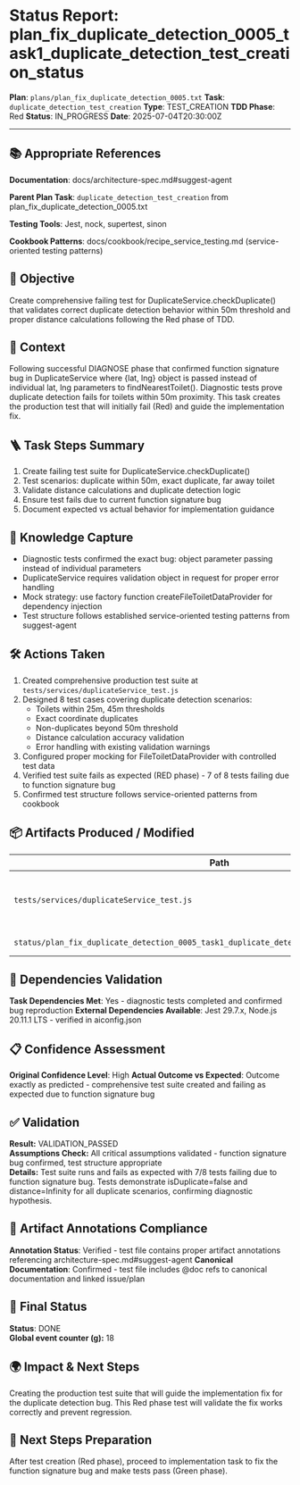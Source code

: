 # Status Report: plan_fix_duplicate_detection_0005_task1_duplicate_detection_test_creation_status

**Plan**: `plans/plan_fix_duplicate_detection_0005.txt`
**Task**: `duplicate_detection_test_creation`
**Type**: TEST_CREATION
**TDD Phase**: Red
**Status**: IN_PROGRESS
**Date**: 2025-07-04T20:30:00Z

---

## 📚 Appropriate References

**Documentation**: docs/architecture-spec.md#suggest-agent

**Parent Plan Task**: `duplicate_detection_test_creation` from plan_fix_duplicate_detection_0005.txt

**Testing Tools**: Jest, nock, supertest, sinon

**Cookbook Patterns**: docs/cookbook/recipe_service_testing.md (service-oriented testing patterns)

## 🎯 Objective

Create comprehensive failing test for DuplicateService.checkDuplicate() that validates correct duplicate detection behavior within 50m threshold and proper distance calculations following the Red phase of TDD.

## 📝 Context

Following successful DIAGNOSE phase that confirmed function signature bug in DuplicateService where {lat, lng} object is passed instead of individual lat, lng parameters to findNearestToilet(). Diagnostic tests prove duplicate detection fails for toilets within 50m proximity. This task creates the production test that will initially fail (Red) and guide the implementation fix.

## 🪜 Task Steps Summary

1. Create failing test suite for DuplicateService.checkDuplicate()
2. Test scenarios: duplicate within 50m, exact duplicate, far away toilet
3. Validate distance calculations and duplicate detection logic
4. Ensure test fails due to current function signature bug
5. Document expected vs actual behavior for implementation guidance

## 🧠 Knowledge Capture

- Diagnostic tests confirmed the exact bug: object parameter passing instead of individual parameters
- DuplicateService requires validation object in request for proper error handling
- Mock strategy: use factory function createFileToiletDataProvider for dependency injection
- Test structure follows established service-oriented testing patterns from suggest-agent

## 🛠 Actions Taken

1. Created comprehensive production test suite at `tests/services/duplicateService_test.js`
2. Designed 8 test cases covering duplicate detection scenarios:
   - Toilets within 25m, 45m thresholds
   - Exact coordinate duplicates
   - Non-duplicates beyond 50m threshold  
   - Distance calculation accuracy validation
   - Error handling with existing validation warnings
3. Configured proper mocking for FileToiletDataProvider with controlled test data
4. Verified test suite fails as expected (RED phase) - 7 of 8 tests failing due to function signature bug
5. Confirmed test structure follows service-oriented patterns from cookbook

## 📦 Artifacts Produced / Modified
| Path | Type | Notes |
|------|------|-------|
| `tests/services/duplicateService_test.js` | test | created - comprehensive TDD test suite with 8 test cases |
| `status/plan_fix_duplicate_detection_0005_task1_duplicate_detection_test_creation_status.md` | status | created - task status report |

## 🔗 Dependencies Validation

**Task Dependencies Met**: Yes - diagnostic tests completed and confirmed bug reproduction
**External Dependencies Available**: Jest 29.7.x, Node.js 20.11.1 LTS - verified in aiconfig.json

## 📋 Confidence Assessment

**Original Confidence Level**: High
**Actual Outcome vs Expected**: Outcome exactly as predicted - comprehensive test suite created and failing as expected due to function signature bug

## ✅ Validation

**Result:** VALIDATION_PASSED  
**Assumptions Check:** All critical assumptions validated - function signature bug confirmed, test structure appropriate  
**Details:** Test suite runs and fails as expected with 7/8 tests failing due to function signature bug. Tests demonstrate isDuplicate=false and distance=Infinity for all duplicate scenarios, confirming diagnostic hypothesis.

## 🔗 Artifact Annotations Compliance

**Annotation Status**: Verified - test file contains proper artifact annotations referencing architecture-spec.md#suggest-agent
**Canonical Documentation**: Confirmed - test file includes @doc refs to canonical documentation and linked issue/plan

## 🏁 Final Status

**Status**: DONE  
**Global event counter (g):** 18

## 🌍 Impact & Next Steps

Creating the production test suite that will guide the implementation fix for the duplicate detection bug. This Red phase test will validate the fix works correctly and prevent regression.

## 🚀 Next Steps Preparation

After test creation (Red phase), proceed to implementation task to fix the function signature bug and make tests pass (Green phase).